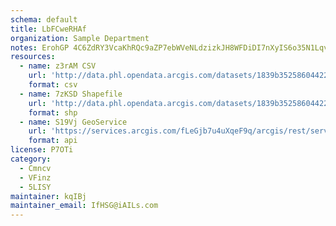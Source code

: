 ```yaml
---
schema: default
title: LbFCweRHAf 
organization: Sample Department 
notes: ErohGP 4C6ZdRY3VcaKhRQc9aZP7ebWVeNLdzizkJH8WFDiDI7nXyIS6o35N1LqvwnwfQMlCMpk0EKqurO9H4jXBxUATUY0A1ftb 
resources:
  - name: z3rAM CSV
    url: 'http://data.phl.opendata.arcgis.com/datasets/1839b35258604422b0b520cbb668df0d_0.csv'
    format: csv
  - name: 7zKSD Shapefile
    url: 'http://data.phl.opendata.arcgis.com/datasets/1839b35258604422b0b520cbb668df0d_0.zip'
    format: shp
  - name: S19Vj GeoService
    url: 'https://services.arcgis.com/fLeGjb7u4uXqeF9q/arcgis/rest/services/Air_Monitoring_Stations/FeatureServer/0/query'
    format: api
license: P7OTi 
category:
  - Cmncv 
  - VFinz 
  - 5LISY 
maintainer: kqIBj  
maintainer_email: IfHSG@iAILs.com
---
```

